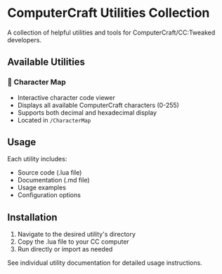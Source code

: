 # ComputerCraft Utilities Collection
A collection of helpful utilities and tools for ComputerCraft/CC:Tweaked developers.

## Available Utilities

### 📝 Character Map
- Interactive character code viewer
- Displays all available ComputerCraft characters (0-255)
- Supports both decimal and hexadecimal display
- Located in `/CharacterMap`

## Usage
Each utility includes:
- Source code (.lua file)
- Documentation (.md file)
- Usage examples
- Configuration options

## Installation
1. Navigate to the desired utility's directory
2. Copy the .lua file to your CC computer
3. Run directly or import as needed

See individual utility documentation for detailed usage instructions.
